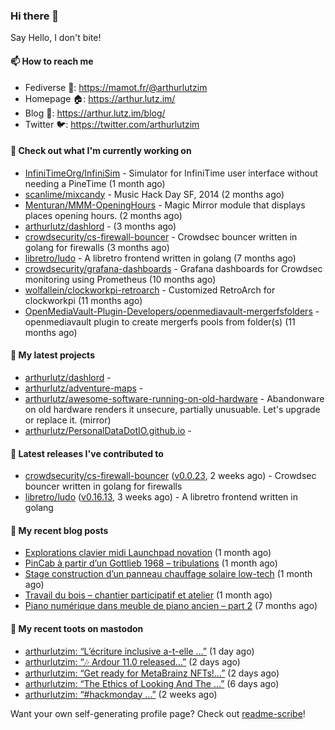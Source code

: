 ### Hi there 👋

Say Hello, I don't bite!

#### 📫 How to reach me

- Fediverse 🐘: https://mamot.fr/@arthurlutzim
- Homepage 🏠: https://arthur.lutz.im/
- Blog 📰: https://arthur.lutz.im/blog/
- Twitter 🐦: https://twitter.com/arthurlutzim

#### 👷 Check out what I'm currently working on

- [InfiniTimeOrg/InfiniSim](https://github.com/InfiniTimeOrg/InfiniSim) - Simulator for InfiniTime user interface without needing a PineTime (1 month ago)
- [scanlime/mixcandy](https://github.com/scanlime/mixcandy) - Music Hack Day SF, 2014 (2 months ago)
- [Menturan/MMM-OpeningHours](https://github.com/Menturan/MMM-OpeningHours) - Magic Mirror module that displays places opening hours. (2 months ago)
- [arthurlutz/dashlord](https://github.com/arthurlutz/dashlord) -  (3 months ago)
- [crowdsecurity/cs-firewall-bouncer](https://github.com/crowdsecurity/cs-firewall-bouncer) - Crowdsec bouncer written in golang for firewalls (3 months ago)
- [libretro/ludo](https://github.com/libretro/ludo) - A libretro frontend written in golang (7 months ago)
- [crowdsecurity/grafana-dashboards](https://github.com/crowdsecurity/grafana-dashboards) - Grafana dashboards for Crowdsec monitoring using Prometheus (10 months ago)
- [wolfallein/clockworkpi-retroarch](https://github.com/wolfallein/clockworkpi-retroarch) - Customized RetroArch for clockworkpi (11 months ago)
- [OpenMediaVault-Plugin-Developers/openmediavault-mergerfsfolders](https://github.com/OpenMediaVault-Plugin-Developers/openmediavault-mergerfsfolders) - openmediavault plugin to create mergerfs pools from folder(s) (11 months ago)

#### 🌱 My latest projects

- [arthurlutz/dashlord](https://github.com/arthurlutz/dashlord) - 
- [arthurlutz/adventure-maps](https://github.com/arthurlutz/adventure-maps) - 
- [arthurlutz/awesome-software-running-on-old-hardware](https://github.com/arthurlutz/awesome-software-running-on-old-hardware) - Abandonware on old hardware renders it unsecure, partially unusuable. Let&#39;s upgrade or replace it. (mirror)
- [arthurlutz/PersonalDataDotIO.github.io](https://github.com/arthurlutz/PersonalDataDotIO.github.io) - 

#### 🔭 Latest releases I've contributed to

- [crowdsecurity/cs-firewall-bouncer](https://github.com/crowdsecurity/cs-firewall-bouncer) ([v0.0.23](https://github.com/crowdsecurity/cs-firewall-bouncer/releases/tag/v0.0.23), 2 weeks ago) - Crowdsec bouncer written in golang for firewalls
- [libretro/ludo](https://github.com/libretro/ludo) ([v0.16.13](https://github.com/libretro/ludo/releases/tag/v0.16.13), 3 weeks ago) - A libretro frontend written in golang

#### 📜 My recent blog posts

- [Explorations clavier midi Launchpad novation](https://arthur.lutz.im/blog/2022/02/28/explorations-clavier-midi-launchpad-novation/) (1 month ago)
- [PinCab à partir d’un Gottlieb 1968 – tribulations](https://arthur.lutz.im/blog/2022/02/27/pincab-a-partir-dun-gottlieb-1968-tribulations/) (1 month ago)
- [Stage construction d’un panneau chauffage solaire low-tech](https://arthur.lutz.im/blog/2022/02/27/stage-construction-dun-panneau-chauffage-solaire-low-tech/) (1 month ago)
- [Travail du bois – chantier participatif et atelier](https://arthur.lutz.im/blog/2022/02/24/travail-du-bois-chantier-participatif-et-atelier/) (1 month ago)
- [Piano numérique dans meuble de piano ancien – part 2](https://arthur.lutz.im/blog/2021/08/16/piano-numerique-dans-meuble-de-piano-ancien-part-2/) (7 months ago)

#### 🐘 My recent toots on mastodon

- [arthurlutzim: “L’écriture inclusive a-t-elle …”](https://mamot.fr/@arthurlutzim/108061731255419195) (1 day ago)
- [arthurlutzim: “🎶 Ardour 11.0 released…”](https://mamot.fr/@arthurlutzim/108057974474769144) (2 days ago)
- [arthurlutzim: “Get ready for MetaBrainz NFTs!…”](https://mamot.fr/@arthurlutzim/108057950897666832) (2 days ago)
- [arthurlutzim: “The Ethics of Looking And The …”](https://mamot.fr/@arthurlutzim/108034151626355871) (6 days ago)
- [arthurlutzim: “#hackmonday …”](https://mamot.fr/@arthurlutzim/107955732602100158) (2 weeks ago)

Want your own self-generating profile page? Check out [readme-scribe](https://github.com/muesli/readme-scribe)!
